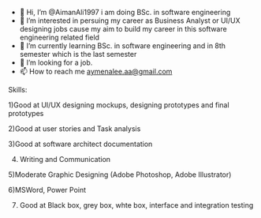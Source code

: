 - 👋 Hi, I’m @AimanAli1997 i am doing  BSc. in software engineering
- 👀 I’m interested in persuing my career as Business Analyst or UI/UX designing jobs cause my aim to build my career in this software engineering related field
- 🌱 I’m currently learning BSc. in software engineering and in 8th semester which is the last semester
- 💞️ I’m looking for a job.
- 📫 How to reach me aymenalee.aa@gmail.com


Skills:

1)Good at UI/UX designing mockups, designing prototypes and final prototypes

2)Good at user stories and Task analysis

3)Good at software architect documentation

4) Writing and Communication

5)Moderate Graphic Designing (Adobe Photoshop, Adobe Illustrator)

6)MSWord, Power Point

7) Good at Black box, grey box, whte box, interface and integration testing


<!---
AimanAli1997/AimanAli1997 is a ✨ special ✨ repository because its `README.md` (this file) appears on your GitHub profile.
You can click the Preview link to take a look at your changes.
--->
